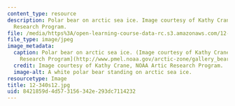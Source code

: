 ```yaml
---
content_type: resource
description: Polar bear on arctic sea ice. Image courtesy of Kathy Crane, NOAA Artic
  Research Program.
file: /media/https%3A/open-learning-course-data-rc.s3.amazonaws.com/12-340-global-warming-science-spring-2012/8421859d4d573156342e293dc7114232_12-340s12.jpg
file_type: image/jpeg
image_metadata:
  caption: Polar bear on arctic sea ice. (Image courtesy of Kathy Crane, [NOAA Artic
    Research Program](http://www.pmel.noaa.gov/arctic-zone/gallery_bear.html).)
  credit: Image courtesy of Kathy Crane, NOAA Artic Research Program.
  image-alt: A white polar bear standing on arctic sea ice.
resourcetype: Image
title: 12-340s12.jpg
uid: 8421859d-4d57-3156-342e-293dc7114232
---
```

